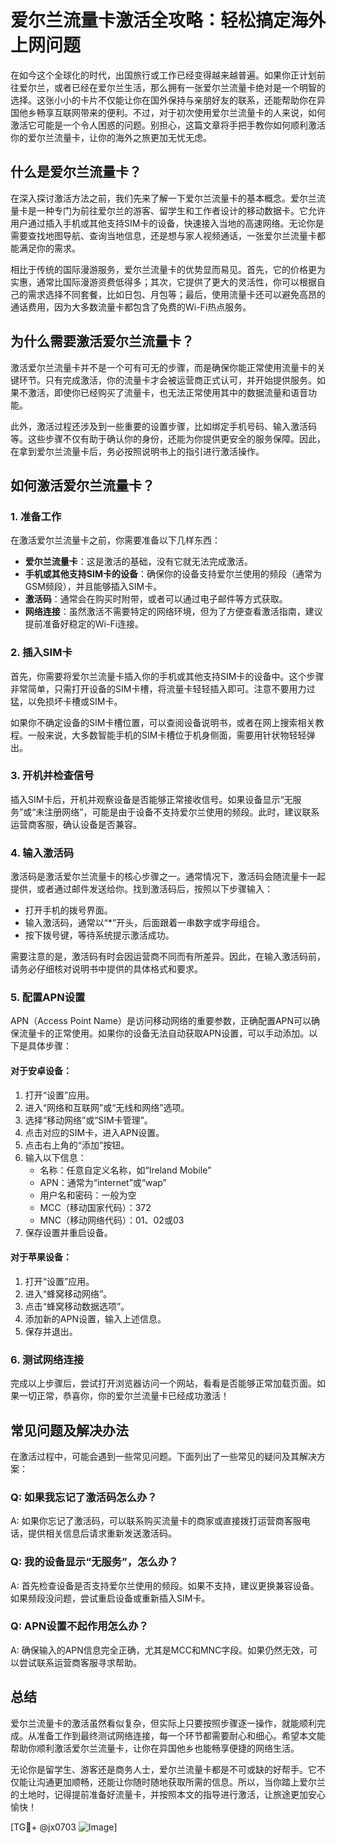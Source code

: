 # 爱尔兰流量卡激活全攻略：轻松搞定海外上网问题

在如今这个全球化的时代，出国旅行或工作已经变得越来越普遍。如果你正计划前往爱尔兰，或者已经在爱尔兰生活，那么拥有一张爱尔兰流量卡绝对是一个明智的选择。这张小小的卡片不仅能让你在国外保持与亲朋好友的联系，还能帮助你在异国他乡畅享互联网带来的便利。不过，对于初次使用爱尔兰流量卡的人来说，如何激活它可能是一个令人困惑的问题。别担心，这篇文章将手把手教你如何顺利激活你的爱尔兰流量卡，让你的海外之旅更加无忧无虑。

## 什么是爱尔兰流量卡？

在深入探讨激活方法之前，我们先来了解一下爱尔兰流量卡的基本概念。爱尔兰流量卡是一种专门为前往爱尔兰的游客、留学生和工作者设计的移动数据卡。它允许用户通过插入手机或其他支持SIM卡的设备，快速接入当地的高速网络。无论你是需要查找地图导航、查询当地信息，还是想与家人视频通话，一张爱尔兰流量卡都能满足你的需求。

相比于传统的国际漫游服务，爱尔兰流量卡的优势显而易见。首先，它的价格更为实惠，通常比国际漫游资费低得多；其次，它提供了更大的灵活性，你可以根据自己的需求选择不同套餐，比如日包、月包等；最后，使用流量卡还可以避免高昂的通话费用，因为大多数流量卡都包含了免费的Wi-Fi热点服务。

## 为什么需要激活爱尔兰流量卡？

激活爱尔兰流量卡并不是一个可有可无的步骤，而是确保你能正常使用流量卡的关键环节。只有完成激活，你的流量卡才会被运营商正式认可，并开始提供服务。如果不激活，即使你已经购买了流量卡，也无法正常使用其中的数据流量和语音功能。

此外，激活过程还涉及到一些重要的设置步骤，比如绑定手机号码、输入激活码等。这些步骤不仅有助于确认你的身份，还能为你提供更安全的服务保障。因此，在拿到爱尔兰流量卡后，务必按照说明书上的指引进行激活操作。

## 如何激活爱尔兰流量卡？

### 1. 准备工作

在激活爱尔兰流量卡之前，你需要准备以下几样东西：

- **爱尔兰流量卡**：这是激活的基础，没有它就无法完成激活。
- **手机或其他支持SIM卡的设备**：确保你的设备支持爱尔兰使用的频段（通常为GSM频段），并且能够插入SIM卡。
- **激活码**：通常会在购买时附带，或者可以通过电子邮件等方式获取。
- **网络连接**：虽然激活不需要特定的网络环境，但为了方便查看激活指南，建议提前准备好稳定的Wi-Fi连接。

### 2. 插入SIM卡

首先，你需要将爱尔兰流量卡插入你的手机或其他支持SIM卡的设备中。这个步骤非常简单，只需打开设备的SIM卡槽，将流量卡轻轻插入即可。注意不要用力过猛，以免损坏卡槽或SIM卡。

如果你不确定设备的SIM卡槽位置，可以查阅设备说明书，或者在网上搜索相关教程。一般来说，大多数智能手机的SIM卡槽位于机身侧面，需要用针状物轻轻弹出。

### 3. 开机并检查信号

插入SIM卡后，开机并观察设备是否能够正常接收信号。如果设备显示“无服务”或“未注册网络”，可能是由于设备不支持爱尔兰使用的频段。此时，建议联系运营商客服，确认设备是否兼容。

### 4. 输入激活码

激活码是激活爱尔兰流量卡的核心步骤之一。通常情况下，激活码会随流量卡一起提供，或者通过邮件发送给你。找到激活码后，按照以下步骤输入：

- 打开手机的拨号界面。
- 输入激活码，通常以“*”开头，后面跟着一串数字或字母组合。
- 按下拨号键，等待系统提示激活成功。

需要注意的是，激活码有时会因运营商不同而有所差异。因此，在输入激活码前，请务必仔细核对说明书中提供的具体格式和要求。

### 5. 配置APN设置

APN（Access Point Name）是访问移动网络的重要参数，正确配置APN可以确保流量卡的正常使用。如果你的设备无法自动获取APN设置，可以手动添加。以下是具体步骤：

#### 对于安卓设备：
1. 打开“设置”应用。
2. 进入“网络和互联网”或“无线和网络”选项。
3. 选择“移动网络”或“SIM卡管理”。
4. 点击对应的SIM卡，进入APN设置。
5. 点击右上角的“添加”按钮。
6. 输入以下信息：
   - 名称：任意自定义名称，如“Ireland Mobile”
   - APN：通常为“internet”或“wap”
   - 用户名和密码：一般为空
   - MCC（移动国家代码）：372
   - MNC（移动网络代码）：01、02或03
7. 保存设置并重启设备。

#### 对于苹果设备：
1. 打开“设置”应用。
2. 进入“蜂窝移动网络”。
3. 点击“蜂窝移动数据选项”。
4. 添加新的APN设置，输入上述信息。
5. 保存并退出。

### 6. 测试网络连接

完成以上步骤后，尝试打开浏览器访问一个网站，看看是否能够正常加载页面。如果一切正常，恭喜你，你的爱尔兰流量卡已经成功激活！

## 常见问题及解决办法

在激活过程中，可能会遇到一些常见问题。下面列出了一些常见的疑问及其解决方案：

### Q: 如果我忘记了激活码怎么办？
A: 如果你忘记了激活码，可以联系购买流量卡的商家或直接拨打运营商客服电话，提供相关信息后请求重新发送激活码。

### Q: 我的设备显示“无服务”，怎么办？
A: 首先检查设备是否支持爱尔兰使用的频段。如果不支持，建议更换兼容设备。如果频段没问题，尝试重启设备或重新插入SIM卡。

### Q: APN设置不起作用怎么办？
A: 确保输入的APN信息完全正确，尤其是MCC和MNC字段。如果仍然无效，可以尝试联系运营商客服寻求帮助。

## 总结

爱尔兰流量卡的激活虽然看似复杂，但实际上只要按照步骤逐一操作，就能顺利完成。从准备工作到最终测试网络连接，每一个环节都需要耐心和细心。希望本文能帮助你顺利激活爱尔兰流量卡，让你在异国他乡也能畅享便捷的网络生活。

无论你是留学生、游客还是商务人士，爱尔兰流量卡都是不可或缺的好帮手。它不仅能让沟通更加顺畅，还能让你随时随地获取所需的信息。所以，当你踏上爱尔兰的土地时，记得提前准备好流量卡，并按照本文的指导进行激活，让旅途更加安心愉快！

[TG💪+ @jx0703 ![Image](https://github.com/user-attachments/assets/dbca1d08-cadb-493c-b0ec-ad6f7a83f270)]